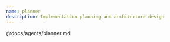 ```yaml
---
name: planner
description: Implementation planning and architecture design
---
```


@docs/agents/planner.md